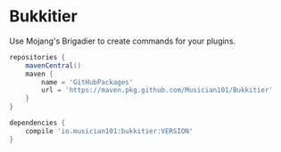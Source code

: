 # Bukkitier

Use Mojang's Brigadier to create commands for your plugins.

```Groovy
repositories {
    mavenCentral()
    maven {
        name = 'GitHubPackages'
        url = 'https://maven.pkg.github.com/Musician101/Bukkitier'
    }
}

dependencies {
    compile 'io.musician101:bukkitier:VERSION'
}
```
